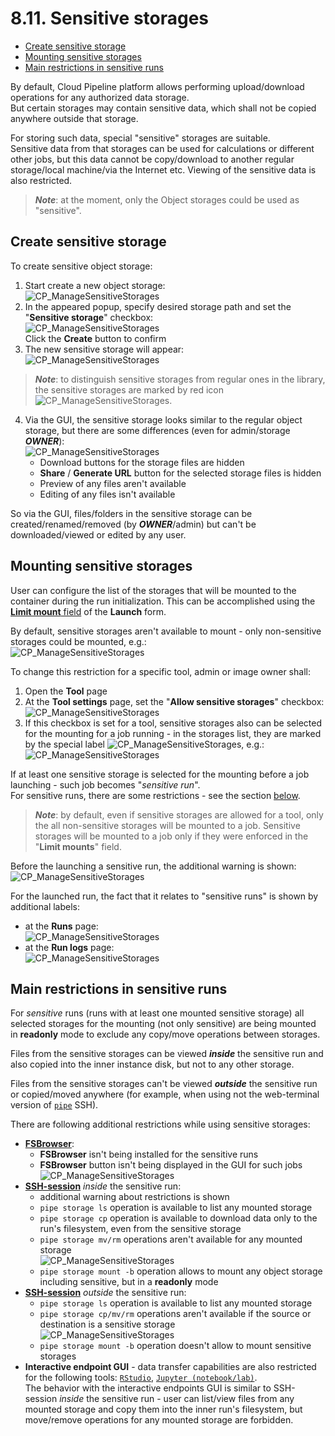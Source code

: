 # 8.11. Sensitive storages

- [Create sensitive storage](#create-sensitive-storage)
- [Mounting sensitive storages](#mounting-sensitive-storages)
- [Main restrictions in sensitive runs](#main-restrictions-in-sensitive-runs)

By default, Cloud Pipeline platform allows performing upload/download operations for any authorized data storage.  
But certain storages may contain sensitive data, which shall not be copied anywhere outside that storage.

For storing such data, special "sensitive" storages are suitable.  
Sensitive data from that storages can be used for calculations or different other jobs, but this data cannot be copy/download to another regular storage/local machine/via the Internet etc. Viewing of the sensitive data is also restricted.

> **_Note_**: at the moment, only the Object storages could be used as "sensitive".

## Create sensitive storage

To create sensitive object storage:

1. Start create a new object storage:  
    ![CP_ManageSensitiveStorages](attachments/SensitiveStorages_01.png)
2. In the appeared popup, specify desired storage path and set the "**Sensitive storage**" checkbox:  
    ![CP_ManageSensitiveStorages](attachments/SensitiveStorages_02.png)  
    Click the **Create** button to confirm
3. The new sensitive storage will appear:  
    ![CP_ManageSensitiveStorages](attachments/SensitiveStorages_03.png)  
> **_Note_**: to distinguish sensitive storages from regular ones in the library, the sensitive storages are marked by red icon ![CP_ManageSensitiveStorages](attachments/SensitiveStorages_04.png).  
4. Via the GUI, the sensitive storage looks similar to the regular object storage, but there are some differences (even for admin/storage **_OWNER_**):  
    ![CP_ManageSensitiveStorages](attachments/SensitiveStorages_05.png)  
    - Download buttons for the storage files are hidden
    - **Share** / **Generate URL** button for the selected storage files is hidden
    - Preview of any files aren't available
    - Editing of any files isn't available

So via the GUI, files/folders in the sensitive storage can be created/renamed/removed (by **_OWNER_**/admin) but can't be downloaded/viewed or edited by any user.

## Mounting sensitive storages

User can configure the list of the storages that will be mounted to the container during the run initialization. This can be accomplished using the [**Limit mount** field](../06_Manage_Pipeline/6.1._Create_and_configure_pipeline.md#example-limit-mounted-storages) of the **Launch** form.

By default, sensitive storages aren't available to mount - only non-sensitive storages could be mounted, e.g.:  
    ![CP_ManageSensitiveStorages](attachments/SensitiveStorages_06.png)

To change this restriction for a specific tool, admin or image owner shall:

1. Open the **Tool** page
2. At the **Tool settings** page, set the "**Allow sensitive storages**" checkbox:  
    ![CP_ManageSensitiveStorages](attachments/SensitiveStorages_07.png)
3. If this checkbox is set for a tool, sensitive storages also can be selected for the mounting for a job running - in the storages list, they are marked by the special label ![CP_ManageSensitiveStorages](attachments/SensitiveStorages_09.png), e.g.:  
    ![CP_ManageSensitiveStorages](attachments/SensitiveStorages_08.png)

If at least one sensitive storage is selected for the mounting before a job launching - such job becomes "_sensitive run_".  
For sensitive runs, there are some restrictions - see the section [below](#main-restrictions-in-sensitive-runs).

> **_Note_**: by default, even if sensitive storages are allowed for a tool, only the all non-sensitive storages will be mounted to a job. Sensitive storages will be mounted to a job only if they were enforced in the "**Limit mounts**" field.

Before the launching a sensitive run, the additional warning is shown:  
    ![CP_ManageSensitiveStorages](attachments/SensitiveStorages_10.png)

For the launched run, the fact that it relates to "sensitive runs" is shown by additional labels:

- at the **Runs** page:  
    ![CP_ManageSensitiveStorages](attachments/SensitiveStorages_11.png)
- at the **Run logs** page:  
    ![CP_ManageSensitiveStorages](attachments/SensitiveStorages_12.png)

## Main restrictions in sensitive runs

For _sensitive_ runs (runs with at least one mounted sensitive storage) all selected storages for the mounting (not only sensitive) are being mounted in **readonly** mode to exclude any copy/move operations between storages.

Files from the sensitive storages can be viewed **_inside_** the sensitive run and also copied into the inner instance disk, but not to any other storage.

Files from the sensitive storages can't be viewed **_outside_** the sensitive run or copied/moved anywhere (for example, when using not the web-terminal version of [`pipe`](../14_CLI/14._Command-line_interface.md) SSH).

There are following additional restrictions while using sensitive storages:

- [**FSBrowser**](../15_Interactive_services/15.3._Expose_node_filesystem.md):
    - **FSBrowser** isn't being installed for the sensitive runs
    - **FSBrowser** button isn't being displayed in the GUI for such jobs  
    ![CP_ManageSensitiveStorages](attachments/SensitiveStorages_13.png)
- [**SSH-session**](../15_Interactive_services/15.2._Using_Terminal_access.md) _inside_ the sensitive run:  
    - additional warning about restrictions is shown
    - `pipe storage ls` operation is available to list any mounted storage
    - `pipe storage cp` operation is available to download data only to the run's filesystem, even from the sensitive storage
    - `pipe storage mv/rm` operations aren't available for any mounted storage  
    ![CP_ManageSensitiveStorages](attachments/SensitiveStorages_14.png)
    - `pipe storage mount -b` operation allows to mount any object storage including sensitive, but in a **readonly** mode
- [**SSH-session**](../14_CLI/14.1._Install_and_setup_CLI.md) _outside_ the sensitive run:  
    - `pipe storage ls` operation is available to list any mounted storage
    - `pipe storage cp/mv/rm` operations aren't available if the source or destination is a sensitive storage  
    ![CP_ManageSensitiveStorages](attachments/SensitiveStorages_15.png)
    - `pipe storage mount -b` operation doesn't allow to mount sensitive storages
- **Interactive endpoint GUI** - data transfer capabilities are also restricted for the following tools: [`RStudio`](../15_Interactive_services/15.1._Starting_an_Interactive_application.md), [`Jupyter (notebook/lab)`](../15_Interactive_services/15._Interactive_services.md#supported-services).  
    The behavior with the interactive endpoints GUI is similar to SSH-session _inside_ the sensitive run - user can list/view files from any mounted storage and copy them into the inner run's filesystem, but move/remove operations for any mounted storage are forbidden.

